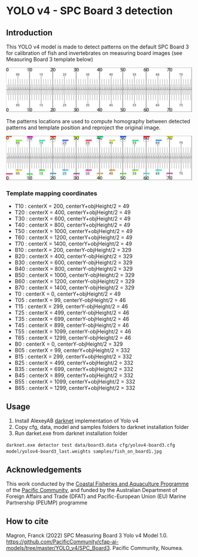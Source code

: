 # YOLO v4 - SPC Board 3 detection

## Introduction
This YOLO v4 model is made to detect patterns on the default SPC Board 3 for calibration of fish and invertebrates on measuring board images (see Measuring Board 3 template below)

![Board template](https://github.com/PacificCommunity/cfap-ai-models/blob/master/YOLO_v4/SPC_Board3/board3.png)

The patterns locations are used to compute homography between detected patterns and template position and reproject the original image.

![Detected template](https://github.com/PacificCommunity/cfap-ai-models/blob/master/YOLO_v4/SPC_Board3/output/board3.jpg)

### Template mapping coordinates

* T10 : centerX = 200, centerY+objHeight/2 = 49
* T20 : centerX = 400, centerY+objHeight/2 = 49
* T30 : centerX = 600, centerY+objHeight/2 = 49
* T40 : centerX = 800, centerY+objHeight/2 = 49
* T50 : centerX = 1000, centerY+objHeight/2 = 49
* T60 : centerX = 1200, centerY+objHeight/2 = 49
* T70 : centerX = 1400, centerY+objHeight/2 = 49
* B10 : centerX = 200, centerY-objHeight/2 = 329
* B20 : centerX = 400, centerY-objHeight/2 = 329
* B30 : centerX = 600, centerY-objHeight/2 = 329
* B40 : centerX = 800, centerY-objHeight/2 = 329
* B50 : centerX = 1000, centerY-objHeight/2 = 329
* B60 : centerX = 1200, centerY-objHeight/2 = 329
* B70 : centerX = 1400, centerY-objHeight/2 = 329
* T0 : centerX = 0, centerY+objHeight/2 = 49
* T05 : centerX = 99, centerY-objHeight/2 = 46
* T15 : centerX = 299, centerY-objHeight/2 = 46
* T25 : centerX = 499, centerY-objHeight/2 = 46
* T35 : centerX = 699, centerY-objHeight/2 = 46
* T45 : centerX = 899, centerY-objHeight/2 = 46
* T55 : centerX = 1099, centerY-objHeight/2 = 46
* T65 : centerX = 1299, centerY-objHeight/2 = 46
* B0 : centerX = 0, centerY-objHeight/2 = 329
* B05 : centerX = 99, centerY+objHeight/2 = 332
* B15 : centerX = 299, centerY+objHeight/2 = 332
* B25 : centerX = 499, centerY+objHeight/2 = 332
* B35 : centerX = 699, centerY+objHeight/2 = 332
* B45 : centerX = 899, centerY+objHeight/2 = 332
* B55 : centerX = 1099, centerY+objHeight/2 = 332
* B65 : centerX = 1299, centerY+objHeight/2 = 332

## Usage
1. Install AlexeyAB [darknet](https://github.com/AlexeyAB/darknet) implementation of Yolo v4
2. Copy cfg, data, model and samples folders to darknet installation folder
3. Run darket.exe from darknet installation folder

`darknet.exe detector test data/board3.data cfg/yolov4-board3.cfg model/yolov4-board3_last.weights samples/fish_on_board1.jpg`

## Acknowledgements

This work conducted by the [Coastal Fisheries and Aquaculture Programme](https://fame.spc.int) of the [Pacific Community](https://www.spc.int), and funded by the Australian Department of Foreign Affairs and Trade (DFAT) and Pacific-European Union (EU) Marine Partnership (PEUMP) programme

## How to cite

Magron, Franck (2022) SPC Measuring Board 3 Yolo v4 Model 1.0. https://github.com/PacificCommunity/cfap-ai-models/tree/master/YOLO_v4/SPC_Board3. Pacific Community, Noumea.


